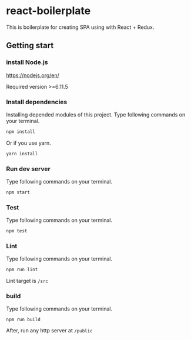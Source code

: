 # react-boilerplate

This is boilerplate for creating SPA using with React + Redux.

## Getting start

### install Node.js

https://nodejs.org/en/

Required version >=6.11.5

### Install dependencies

Installing depended modules of this project.
Type following commands on your terminal.

```sh
npm install
```

Or if you use yarn.

```sh
yarn install
```

### Run dev server

Type following commands on your terminal.

```sh
npm start
```

### Test

Type following commands on your terminal.

```sh
npm test
```

### Lint

Type following commands on your terminal.

```sh
npm run lint
```

Lint target is `/src`

### build

Type following commands on your terminal.

```
npm run build
```

After, run any http server at `/public`
